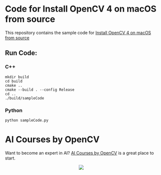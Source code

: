 # Code for Install OpenCV 4 on macOS from source

This repository contains the sample code for [Install OpenCV 4 on macOS from source](https://www.learnopencv.com/install-opencv-4-on-macos/)

## Run Code:

### C++
```
mkdir build
cd build
cmake ..
cmake --build . --config Release
cd ..
./build/sampleCode
```

### Python
```
python sampleCode.py 
```

# AI Courses by OpenCV

Want to become an expert in AI? [AI Courses by OpenCV](https://opencv.org/courses/) is a great place to start. 

<a href="https://opencv.org/courses/">
<p align="center"> 
<img src="https://www.learnopencv.com/wp-content/uploads/2020/04/AI-Courses-By-OpenCV-Github.png">
</p>
</a>
